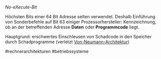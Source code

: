 *No-eXecute-Bit*

Höchsten Bits einer 64 Bit Adresse selten verwendet. Deshalb Einführung von Sonderbefehle auf Bit 63 einiger Prozessorhersteller: 
Kennzeichnung, ob an der betreffenden Adresse **Daten** oder **Programmcode** liegt.

Hauptgrund: erschwertes Einschleusen von Schadcode in den Speicher durch Schadprogramme
(verletzt [Von-Neumann-Architektur](Von-Neumann-Architektur.md))

\#rechnerarchitekturen #betriebssysteme 
